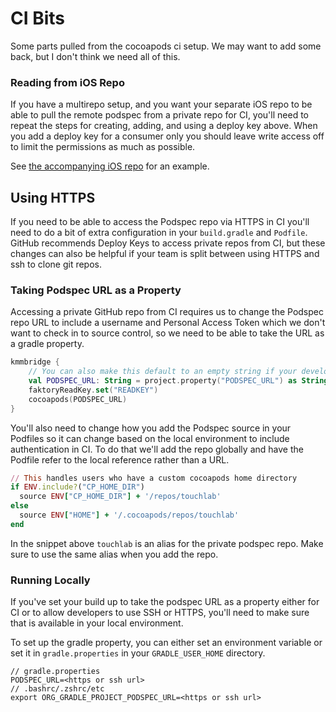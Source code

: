 # CI Bits

Some parts pulled from the cocoapods ci setup. We may want to add some back, but I don't think we need all of this.

### Reading from iOS Repo
If you have a multirepo setup, and you want your separate iOS repo to be able to pull the remote podspec from a private repo
for CI, you'll need to repeat the steps for creating, adding, and using a deploy key above. When you add a deploy key for
a consumer only you should leave write access off to limit the permissions as much as possible.

See [the accompanying iOS repo](https://github.com/touchlab/FaktoryMultirepoDemoXcode) for an example.

## Using HTTPS
If you need to be able to access the Podspec repo via HTTPS in CI you'll need to do a bit of extra configuration in your
`build.gradle` and `Podfile`. GitHub recommends Deploy Keys to access private repos from CI, but these changes can also
be helpful if your team is split between using HTTPS and ssh to clone git repos.

### Taking Podspec URL as a Property
Accessing a private GitHub repo from CI requires us to change the Podspec repo URL to include a username and Personal Access Token which
we don't want to check in to source control, so we need to be able to take the URL as a gradle property.

```kotlin
kmmbridge {
    // You can also make this default to an empty string if your developers don't need to run the publish task locally
    val PODSPEC_URL: String = project.property("PODSPEC_URL") as String
    faktoryReadKey.set("READKEY")
    cocoapods(PODSPEC_URL)
}
```

You'll also need to change how you add the Podspec source in your Podfiles so it can change based on the local environment
to include authentication in CI.
To do that we'll add the repo globally and have the Podfile refer to the local reference rather than a URL.

```ruby
// This handles users who have a custom cocoapods home directory
if ENV.include?("CP_HOME_DIR")
  source ENV["CP_HOME_DIR"] + '/repos/touchlab'
else
  source ENV["HOME"] + '/.cocoapods/repos/touchlab'
end
```
In the snippet above `touchlab` is an alias for the private podspec repo. Make sure to use the same alias when you add the repo.

### Running Locally
If you've set your build up to take the podspec URL as a property either for CI or to allow developers to use SSH or HTTPS,
you'll need to make sure that is available in your local environment.

To set up the gradle property, you can either set an environment variable or set it in `gradle.properties` in your
`GRADLE_USER_HOME` directory.
```
// gradle.properties
PODSPEC_URL=<https or ssh url>
// .bashrc/.zshrc/etc 
export ORG_GRADLE_PROJECT_PODSPEC_URL=<https or ssh url> 
```